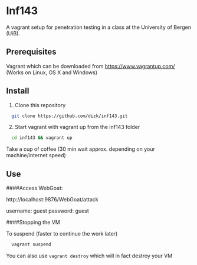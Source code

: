 Inf143
======

A vagrant setup for penetration testing in a class at the University of Bergen (UiB).

Prerequisites
-------------

Vagrant which can be downloaded from https://www.vagrantup.com/ (Works on Linux, OS X and Windows)

Install
-------

1. Clone this repository
```sh
  git clone https://github.com/dizk/inf143.git
```

2. Start vagrant with vagrant up from the inf143 folder
```sh
  cd inf143 && vagrant up 
```

Take a cup of coffee (30 min wait approx. depending on your machine/internet speed)

Use
---

####Access WebGoat: 

  http://localhost:9876/WebGoat/attack

  username: guest
  password: guest

####Stopping the VM

To suspend (faster to continue the work later)
```sh
  vagrant suspend
```

You can also use `vagrant destroy` which will in fact destroy your VM
